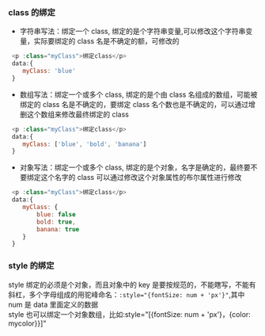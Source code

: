 ### class 的绑定

- 字符串写法：绑定一个 class, 绑定的是个字符串变量,可以修改这个字符串变量，实际要绑定的 class 名是不确定的额，可修改的

```js
 <p :class="myClass">绑定class</p>
 data:{
    myClass: 'blue'
 }
```

- 数组写法：绑定一个或多个 class, 绑定的是个由 class 名组成的数组，可能被绑定的 class 名是不确定的，要绑定 class 名个数也是不确定的，可以通过增删这个数组来修改最终绑定的 class

```js
 <p :class="myClass">绑定class</p>
 data:{
    myClass: ['blue', 'bold', 'banana']
 }
```

- 对象写法：绑定一个或多个 class, 绑定的是个对象，名字是确定的，最终要不要绑定这个名字的 class 可以通过修改这个对象属性的布尔属性进行修改

```js
 <p :class="myClass">绑定class</p>
 data:{
    myClass: {
        blue: false
        bold: true,
        banana: true
    }
 }
```

### style 的绑定

style 绑定的必须是个对象，而且对象中的 key 是要按规范的，不能瞎写，不能有斜杠，多个字母组成的用驼峰命名：`:style="{fontSize: num + 'px'}"`,其中 num 是 data 里面定义的数据  
style 也可以绑定一个对象数组，比如:style="[{fontSize: num + 'px'}，{color: mycolor}}]"
